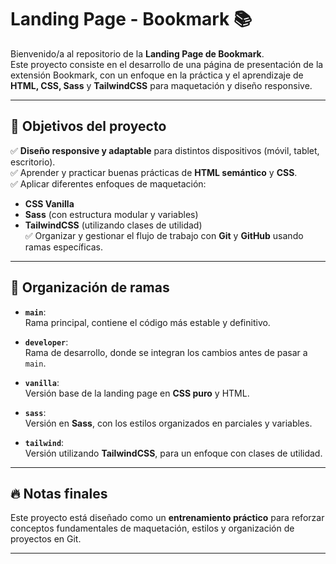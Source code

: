 # Landing Page - Bookmark 📚

Bienvenido/a al repositorio de la **Landing Page de Bookmark**.  
Este proyecto consiste en el desarrollo de una página de presentación de la extensión Bookmark, con un enfoque en la práctica y el aprendizaje de **HTML, CSS, Sass** y **TailwindCSS** para maquetación y diseño responsive.

---

## 🎯 Objetivos del proyecto

✅ **Diseño responsive y adaptable** para distintos dispositivos (móvil, tablet, escritorio).  
✅ Aprender y practicar buenas prácticas de **HTML semántico** y **CSS**.  
✅ Aplicar diferentes enfoques de maquetación:  
- **CSS Vanilla**  
- **Sass** (con estructura modular y variables)  
- **TailwindCSS** (utilizando clases de utilidad)  
✅ Organizar y gestionar el flujo de trabajo con **Git** y **GitHub** usando ramas específicas.

---

## 🌿 Organización de ramas

- **`main`**:  
  Rama principal, contiene el código más estable y definitivo.

- **`developer`**:  
  Rama de desarrollo, donde se integran los cambios antes de pasar a `main`.

- **`vanilla`**:  
  Versión base de la landing page en **CSS puro** y HTML.

- **`sass`**:  
  Versión en **Sass**, con los estilos organizados en parciales y variables.

- **`tailwind`**:  
  Versión utilizando **TailwindCSS**, para un enfoque con clases de utilidad.

---


## 🔥 Notas finales

Este proyecto está diseñado como un **entrenamiento práctico** para reforzar conceptos fundamentales de maquetación, estilos y organización de proyectos en Git.

---


